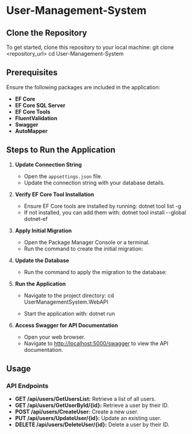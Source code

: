 # User-Management-System

## Clone the Repository
To get started, clone this repository to your local machine:
git clone <repository_url>
cd User-Management-System

## Prerequisites
Ensure the following packages are included in the application:
- **EF Core**
- **EF Core SQL Server**
- **EF Core Tools**
- **FluentValidation**
- **Swagger**
- **AutoMapper**

## Steps to Run the Application

1. **Update Connection String**
   - Open the `appsettings.json` file.
   - Update the connection string with your database details.

2. **Verify EF Core Tool Installation**
   - Ensure EF Core tools are installed by running:
     dotnet tool list -g
   - If not installed, you can add them with:
     dotnet tool install --global dotnet-ef

3. **Apply Initial Migration**
   - Open the Package Manager Console or a terminal.
   - Run the command to create the initial migration:

4. **Update the Database**
   - Run the command to apply the migration to the database:

5. **Run the Application**
   - Navigate to the project directory:
     cd UserManagementSystem.WebAPI
    
   - Start the application with:
     dotnet run
     

6. **Access Swagger for API Documentation**
   - Open your web browser.
   - Navigate to [http://localhost:5000/swagger](http://localhost:5000/swagger) to view the API documentation.

## Usage

### API Endpoints

- **GET /api/users/GetUsersList:** Retrieve a list of all users.
- **GET /api/users/GetUserById/{id}:** Retrieve a user by their ID.
- **POST /api/users/CreateUser:** Create a new user.
- **PUT /api/users/UpdateUser/{id}:** Update an existing user.
- **DELETE /api/users/DeleteUser/{id}:** Delete a user by their ID.


